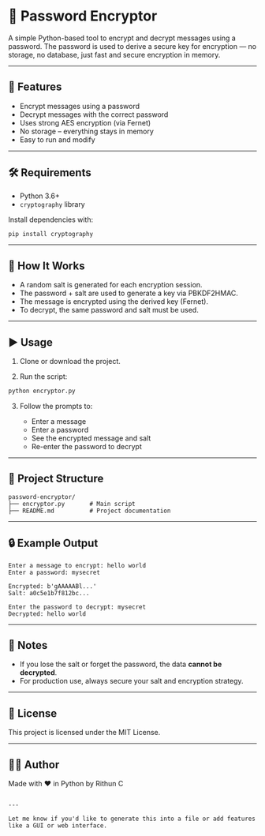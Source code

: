 # 🔐 Password Encryptor

A simple Python-based tool to encrypt and decrypt messages using a password. The password is used to derive a secure key for encryption — no storage, no database, just fast and secure encryption in memory.

---

## 🚀 Features

- Encrypt messages using a password
- Decrypt messages with the correct password
- Uses strong AES encryption (via Fernet)
- No storage – everything stays in memory
- Easy to run and modify

---

## 🛠️ Requirements

- Python 3.6+
- `cryptography` library

Install dependencies with:

```bash
pip install cryptography
````

---

## 🧪 How It Works

* A random salt is generated for each encryption session.
* The password + salt are used to generate a key via PBKDF2HMAC.
* The message is encrypted using the derived key (Fernet).
* To decrypt, the same password and salt must be used.

---

## ▶️ Usage

1. Clone or download the project.

2. Run the script:

```bash
python encryptor.py
```

3. Follow the prompts to:

   * Enter a message
   * Enter a password
   * See the encrypted message and salt
   * Re-enter the password to decrypt

---

## 📁 Project Structure

```
password-encryptor/
├── encryptor.py       # Main script
├── README.md          # Project documentation
```

---

## 🔒 Example Output

```
Enter a message to encrypt: hello world
Enter a password: mysecret

Encrypted: b'gAAAAABl...'
Salt: a0c5e1b7f812bc...

Enter the password to decrypt: mysecret
Decrypted: hello world
```

---

## 📌 Notes

* If you lose the salt or forget the password, the data **cannot be decrypted**.
* For production use, always secure your salt and encryption strategy.

---

## 📄 License

This project is licensed under the MIT License.

---

## 👨‍💻 Author

Made with ❤️ in Python by Rithun C

```

---

Let me know if you'd like to generate this into a file or add features like a GUI or web interface.
```
